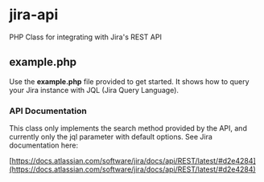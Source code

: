 jira-api
========

PHP Class for integrating with Jira's REST API

example.php
-----------

Use the **example.php** file provided to get started. It shows how to query your Jira instance with JQL (Jira Query Language).

### API Documentation

This class only implements the search method provided by the API, and currently only the jql parameter with default options. See Jira documentation here:

[https://docs.atlassian.com/software/jira/docs/api/REST/latest/#d2e4284](https://docs.atlassian.com/software/jira/docs/api/REST/latest/#d2e4284)